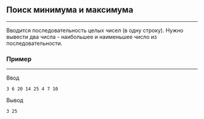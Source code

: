 ## Поиск минимума и максимума
---
Вводится последовательность целых чисел (в одну строку). Нужно вывести два
числа - наибольшее и наименьшее число из последовательности. 
### Пример
---
Ввод
```
3 6 20 14 25 4 7 10
```
Вывод
```
3 25
```